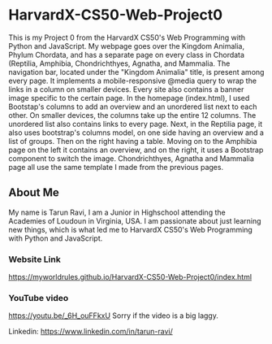 # HarvardX-CS50-Web-Project0
This is my Project 0 from the HarvardX CS50's Web Programming with Python and JavaScript. My webpage goes over the Kingdom Animalia, Phylum Chordata, and has a separate page on every class in Chordata (Reptilia, Amphibia, Chondrichthyes, Agnatha, and Mammalia. The navigation bar, located under the "Kingdom Animalia" title, is present among every page. It implements a mobile-responsive @media query to wrap the links in a column on smaller devices. Every site also contains a banner image specific to the certain page. In the homepage (index.html), I used Bootstap's columns to add an overview and an unordered list next to each other. On smaller devices, the columns take up the entire 12 columns. The unordered list also contains links to every page. Next, in the Reptilia page, it also uses bootstrap's columns model, on one side having an overview and a list of groups. Then on the right having a table. Moving on to the Amphibia page on the left it contains an overview, and on the right, it uses a Bootstrap component to switch the image. Chondrichthyes, Agnatha and Mammalia page all use the same template I made from the previous pages. 

## About Me
My name is Tarun Ravi, I am a Junior in Highschool attending the Academies of Loudoun in Virginia, USA. I am passionate about just learning new things, which is what led me to HarvardX CS50's Web Programming with Python and JavaScript. 

### Website Link
https://myworldrules.github.io/HarvardX-CS50-Web-Project0/index.html

### YouTube video
https://youtu.be/_6H_ouFFkxU
Sorry if the video is a big laggy. 

Linkedin: https://www.linkedin.com/in/tarun-ravi/

